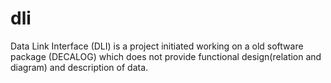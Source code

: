 # dli
Data Link Interface (DLI) is a project initiated working on a old software package (DECALOG) which does not provide functional design(relation and diagram) and description of data. 
